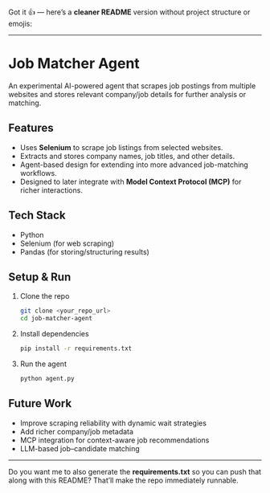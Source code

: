 Got it 👍 — here’s a **cleaner README** version without project structure or emojis:

---

# Job Matcher Agent

An experimental AI-powered agent that scrapes job postings from multiple websites and stores relevant company/job details for further analysis or matching.

## Features

* Uses **Selenium** to scrape job listings from selected websites.
* Extracts and stores company names, job titles, and other details.
* Agent-based design for extending into more advanced job-matching workflows.
* Designed to later integrate with **Model Context Protocol (MCP)** for richer interactions.

## Tech Stack

* Python
* Selenium (for web scraping)
* Pandas (for storing/structuring results)

## Setup & Run

1. Clone the repo

   ```bash
   git clone <your_repo_url>
   cd job-matcher-agent
   ```

2. Install dependencies

   ```bash
   pip install -r requirements.txt
   ```

3. Run the agent

   ```bash
   python agent.py
   ```

## Future Work

* Improve scraping reliability with dynamic wait strategies
* Add richer company/job metadata
* MCP integration for context-aware job recommendations
* LLM-based job–candidate matching

---

Do you want me to also generate the **requirements.txt** so you can push that along with this README? That’ll make the repo immediately runnable.
